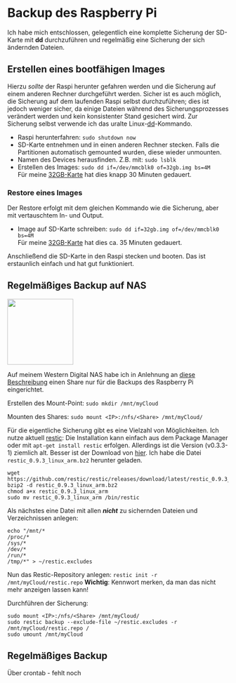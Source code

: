 # Backup des Raspberry Pi

Ich habe mich entschlossen, gelegentlich eine komplette Sicherung der SD-Karte mit **dd** durchzuführen und regelmäßig eine Sicherung der sich ändernden Dateien.

## Erstellen eines bootfähigen Images
Hierzu _sollte_ der Raspi herunter gefahren werden und die Sicherung auf einem anderen Rechner durchgeführt werden. Sicher ist es auch möglich, die Sicherung auf dem laufenden Raspi selbst durchzuführen; dies ist jedoch weniger sicher, da einige Dateien während des Sicherungsprozesses verändert werden und kein konsistenter Stand gesichert wird. Zur Sicherung selbst verwende ich das uralte Linux-[dd](https://wiki.archlinux.de/title/Image-Erstellung_mit_dd)-Kommando.

- Raspi herunterfahren: `sudo shutdown now`  
- SD-Karte entnehmen und in einen anderen Rechner stecken. Falls die Partitionen automatisch gemounted wurden, diese wieder unmounten.  
- Namen des Devices herausfinden. Z.B. mit: `sudo lsblk`  
- Erstellen des Images: `sudo dd if=/dev/mmcblk0 of=32gb.img bs=4M`  
Für meine [32GB-Karte](./hardware.md#Speicher) hat dies knapp 30 Minuten gedauert.

### Restore eines Images
Der Restore erfolgt mit dem gleichen Kommando wie die Sicherung, aber mit vertauschtem In- und Output.
- Image auf SD-Karte schreiben: `sudo dd if=32gb.img of=/dev/mmcblk0 bs=4M`  
Für meine [32GB-Karte](./hardware.md#Speicher) hat dies ca. 35 Minuten gedauert.

Anschließend die SD-Karte in den Raspi stecken und booten. Das ist erstaunlich einfach und hat gut funktioniert.

## Regelmäßiges Backup auf NAS
<img src="https://static.slickdealscdn.com/attachment/1/3/0/7/2/4/5/5/6810047.attach" width="150">  

Auf meinem Western Digital NAS habe ich in Anlehnung an [diese Beschreibung](https://trendblog.net/how-to-mount-your-media-server-or-nas-drive-to-a-raspberry-pi/) einen Share nur für die Backups des Raspberry Pi eingerichtet.

Erstellen des Mount-Point: `sudo mkdir /mnt/myCloud`

Mounten des Shares: `sudo mount <IP>:/nfs/<Share> /mnt/myCloud/`

Für die eigentliche Sicherung gibt es eine Vielzahl von Möglichkeiten.
Ich nutze aktuell [restic](https://restic.net/):
Die Installation kann einfach aus dem Package Manager oder mit
`apt-get install restic` erfolgen. Allerdings ist die Version (v0.3.3-1) ziemlich alt.
Besser ist der Download von [hier](https://github.com/restic/restic/releases/latest). Ich habe die Datei `restic_0.9.3_linux_arm.bz2` herunter geladen.

```
wget https://github.com/restic/restic/releases/download/latest/restic_0.9.3_linux_arm.bz2
bzip2 -d restic_0.9.3_linux_arm.bz2
chmod a+x restic_0.9.3_linux_arm
sudo mv restic_0.9.3_linux_arm /bin/restic
```

Als nächstes eine Datei mit allen _**nicht**_ zu sichernden Dateien und Verzeichnissen anlegen:
```
echo "/mnt/*
/proc/*
/sys/*
/dev/*
/run/*
/tmp/*" > ~/restic.excludes
```

Nun das Restic-Repository anlegen: `restic init -r /mnt/myCloud/restic.repo`
**Wichtig**: Kennwort merken, da man das nicht mehr anzeigen lassen kann!

Durchführen der Sicherung:
```
sudo mount <IP>:/nfs/<Share> /mnt/myCloud/
sudo restic backup --exclude-file ~/restic.excludes -r /mnt/myCloud/restic.repo /
sudo umount /mnt/myCloud
```

## Regelmäßiges Backup
Über crontab - fehlt noch
